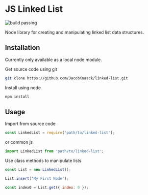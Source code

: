 # JS Linked List

![build passing](https://travis-ci.com/JacobKnaack/linked-list.svg?branch=master)

Node library for creating and manipulating linked list data structures.

## Installation

Currently only available as a local node module.

Get source code using git

```bash
git clone https://github.com/JacobKnaack/linked-list.git
```

Install using node

```bash
npm install
```

## Usage

Import from source code

```js
const LinkedList = require('path/to/linked-list');
```
or common js
```js
import LinkedList from 'path/to/linked-list';
```

Use class methods to manipulate lists

```js
const List = new LinkedList();

List.insert('My First Node');

const index0 = List.get({ index: 0 });
```

